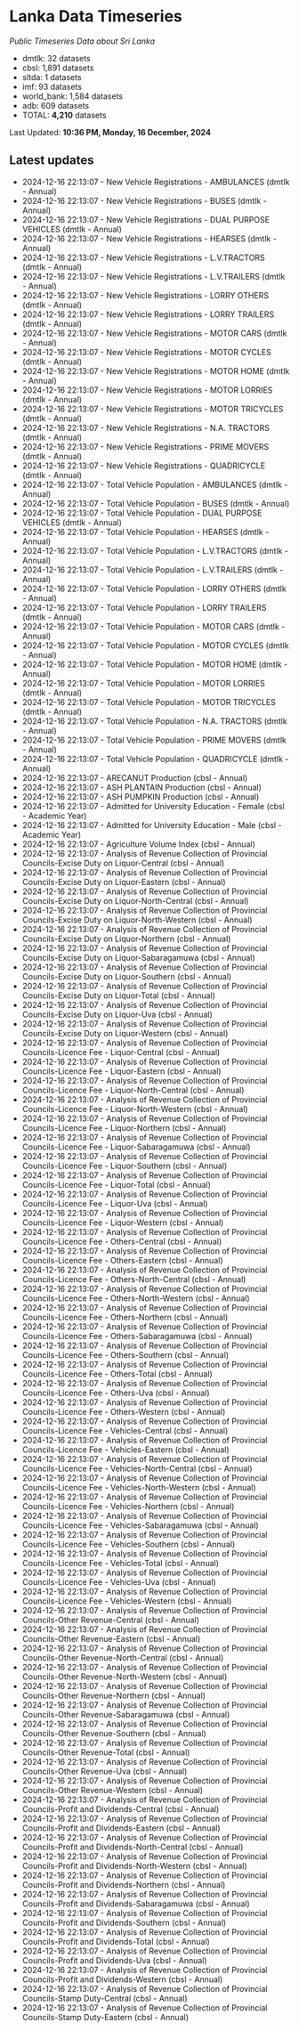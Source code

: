 # Lanka Data Timeseries
*Public Timeseries Data about Sri Lanka*

* dmtlk: 32 datasets
* cbsl: 1,891 datasets
* sltda: 1 datasets
* imf: 93 datasets
* world_bank: 1,584 datasets
* adb: 609 datasets
* TOTAL: **4,210** datasets

Last Updated: **10:36 PM, Monday, 16 December, 2024**

## Latest updates

* 2024-12-16 22:13:07 - New Vehicle Registrations - AMBULANCES (dmtlk - Annual)
* 2024-12-16 22:13:07 - New Vehicle Registrations - BUSES (dmtlk - Annual)
* 2024-12-16 22:13:07 - New Vehicle Registrations - DUAL PURPOSE VEHICLES (dmtlk - Annual)
* 2024-12-16 22:13:07 - New Vehicle Registrations - HEARSES (dmtlk - Annual)
* 2024-12-16 22:13:07 - New Vehicle Registrations - L.V.TRACTORS (dmtlk - Annual)
* 2024-12-16 22:13:07 - New Vehicle Registrations - L.V.TRAILERS (dmtlk - Annual)
* 2024-12-16 22:13:07 - New Vehicle Registrations - LORRY OTHERS (dmtlk - Annual)
* 2024-12-16 22:13:07 - New Vehicle Registrations - LORRY TRAILERS (dmtlk - Annual)
* 2024-12-16 22:13:07 - New Vehicle Registrations - MOTOR CARS (dmtlk - Annual)
* 2024-12-16 22:13:07 - New Vehicle Registrations - MOTOR CYCLES (dmtlk - Annual)
* 2024-12-16 22:13:07 - New Vehicle Registrations - MOTOR HOME (dmtlk - Annual)
* 2024-12-16 22:13:07 - New Vehicle Registrations - MOTOR LORRIES (dmtlk - Annual)
* 2024-12-16 22:13:07 - New Vehicle Registrations - MOTOR TRICYCLES (dmtlk - Annual)
* 2024-12-16 22:13:07 - New Vehicle Registrations - N.A. TRACTORS (dmtlk - Annual)
* 2024-12-16 22:13:07 - New Vehicle Registrations - PRIME MOVERS (dmtlk - Annual)
* 2024-12-16 22:13:07 - New Vehicle Registrations - QUADRICYCLE (dmtlk - Annual)
* 2024-12-16 22:13:07 - Total Vehicle Population - AMBULANCES (dmtlk - Annual)
* 2024-12-16 22:13:07 - Total Vehicle Population - BUSES (dmtlk - Annual)
* 2024-12-16 22:13:07 - Total Vehicle Population - DUAL PURPOSE VEHICLES (dmtlk - Annual)
* 2024-12-16 22:13:07 - Total Vehicle Population - HEARSES (dmtlk - Annual)
* 2024-12-16 22:13:07 - Total Vehicle Population - L.V.TRACTORS (dmtlk - Annual)
* 2024-12-16 22:13:07 - Total Vehicle Population - L.V.TRAILERS (dmtlk - Annual)
* 2024-12-16 22:13:07 - Total Vehicle Population - LORRY OTHERS (dmtlk - Annual)
* 2024-12-16 22:13:07 - Total Vehicle Population - LORRY TRAILERS (dmtlk - Annual)
* 2024-12-16 22:13:07 - Total Vehicle Population - MOTOR CARS (dmtlk - Annual)
* 2024-12-16 22:13:07 - Total Vehicle Population - MOTOR CYCLES (dmtlk - Annual)
* 2024-12-16 22:13:07 - Total Vehicle Population - MOTOR HOME (dmtlk - Annual)
* 2024-12-16 22:13:07 - Total Vehicle Population - MOTOR LORRIES (dmtlk - Annual)
* 2024-12-16 22:13:07 - Total Vehicle Population - MOTOR TRICYCLES (dmtlk - Annual)
* 2024-12-16 22:13:07 - Total Vehicle Population - N.A. TRACTORS (dmtlk - Annual)
* 2024-12-16 22:13:07 - Total Vehicle Population - PRIME MOVERS (dmtlk - Annual)
* 2024-12-16 22:13:07 - Total Vehicle Population - QUADRICYCLE (dmtlk - Annual)
* 2024-12-16 22:13:07 - ARECANUT Production (cbsl - Annual)
* 2024-12-16 22:13:07 - ASH PLANTAIN Production (cbsl - Annual)
* 2024-12-16 22:13:07 - ASH PUMPKIN Production (cbsl - Annual)
* 2024-12-16 22:13:07 - Admitted for University Education - Female (cbsl - Academic Year)
* 2024-12-16 22:13:07 - Admitted for University Education - Male (cbsl - Academic Year)
* 2024-12-16 22:13:07 - Agriculture Volume Index (cbsl - Annual)
* 2024-12-16 22:13:07 - Analysis of Revenue Collection of Provincial Councils-Excise Duty on Liquor-Central (cbsl - Annual)
* 2024-12-16 22:13:07 - Analysis of Revenue Collection of Provincial Councils-Excise Duty on Liquor-Eastern (cbsl - Annual)
* 2024-12-16 22:13:07 - Analysis of Revenue Collection of Provincial Councils-Excise Duty on Liquor-North-Central (cbsl - Annual)
* 2024-12-16 22:13:07 - Analysis of Revenue Collection of Provincial Councils-Excise Duty on Liquor-North-Western (cbsl - Annual)
* 2024-12-16 22:13:07 - Analysis of Revenue Collection of Provincial Councils-Excise Duty on Liquor-Northern (cbsl - Annual)
* 2024-12-16 22:13:07 - Analysis of Revenue Collection of Provincial Councils-Excise Duty on Liquor-Sabaragamuwa (cbsl - Annual)
* 2024-12-16 22:13:07 - Analysis of Revenue Collection of Provincial Councils-Excise Duty on Liquor-Southern (cbsl - Annual)
* 2024-12-16 22:13:07 - Analysis of Revenue Collection of Provincial Councils-Excise Duty on Liquor-Total (cbsl - Annual)
* 2024-12-16 22:13:07 - Analysis of Revenue Collection of Provincial Councils-Excise Duty on Liquor-Uva (cbsl - Annual)
* 2024-12-16 22:13:07 - Analysis of Revenue Collection of Provincial Councils-Excise Duty on Liquor-Western (cbsl - Annual)
* 2024-12-16 22:13:07 - Analysis of Revenue Collection of Provincial Councils-Licence Fee - Liquor-Central (cbsl - Annual)
* 2024-12-16 22:13:07 - Analysis of Revenue Collection of Provincial Councils-Licence Fee - Liquor-Eastern (cbsl - Annual)
* 2024-12-16 22:13:07 - Analysis of Revenue Collection of Provincial Councils-Licence Fee - Liquor-North-Central (cbsl - Annual)
* 2024-12-16 22:13:07 - Analysis of Revenue Collection of Provincial Councils-Licence Fee - Liquor-North-Western (cbsl - Annual)
* 2024-12-16 22:13:07 - Analysis of Revenue Collection of Provincial Councils-Licence Fee - Liquor-Northern (cbsl - Annual)
* 2024-12-16 22:13:07 - Analysis of Revenue Collection of Provincial Councils-Licence Fee - Liquor-Sabaragamuwa (cbsl - Annual)
* 2024-12-16 22:13:07 - Analysis of Revenue Collection of Provincial Councils-Licence Fee - Liquor-Southern (cbsl - Annual)
* 2024-12-16 22:13:07 - Analysis of Revenue Collection of Provincial Councils-Licence Fee - Liquor-Total (cbsl - Annual)
* 2024-12-16 22:13:07 - Analysis of Revenue Collection of Provincial Councils-Licence Fee - Liquor-Uva (cbsl - Annual)
* 2024-12-16 22:13:07 - Analysis of Revenue Collection of Provincial Councils-Licence Fee - Liquor-Western (cbsl - Annual)
* 2024-12-16 22:13:07 - Analysis of Revenue Collection of Provincial Councils-Licence Fee - Others-Central (cbsl - Annual)
* 2024-12-16 22:13:07 - Analysis of Revenue Collection of Provincial Councils-Licence Fee - Others-Eastern (cbsl - Annual)
* 2024-12-16 22:13:07 - Analysis of Revenue Collection of Provincial Councils-Licence Fee - Others-North-Central (cbsl - Annual)
* 2024-12-16 22:13:07 - Analysis of Revenue Collection of Provincial Councils-Licence Fee - Others-North-Western (cbsl - Annual)
* 2024-12-16 22:13:07 - Analysis of Revenue Collection of Provincial Councils-Licence Fee - Others-Northern (cbsl - Annual)
* 2024-12-16 22:13:07 - Analysis of Revenue Collection of Provincial Councils-Licence Fee - Others-Sabaragamuwa (cbsl - Annual)
* 2024-12-16 22:13:07 - Analysis of Revenue Collection of Provincial Councils-Licence Fee - Others-Southern (cbsl - Annual)
* 2024-12-16 22:13:07 - Analysis of Revenue Collection of Provincial Councils-Licence Fee - Others-Total (cbsl - Annual)
* 2024-12-16 22:13:07 - Analysis of Revenue Collection of Provincial Councils-Licence Fee - Others-Uva (cbsl - Annual)
* 2024-12-16 22:13:07 - Analysis of Revenue Collection of Provincial Councils-Licence Fee - Others-Western (cbsl - Annual)
* 2024-12-16 22:13:07 - Analysis of Revenue Collection of Provincial Councils-Licence Fee - Vehicles-Central (cbsl - Annual)
* 2024-12-16 22:13:07 - Analysis of Revenue Collection of Provincial Councils-Licence Fee - Vehicles-Eastern (cbsl - Annual)
* 2024-12-16 22:13:07 - Analysis of Revenue Collection of Provincial Councils-Licence Fee - Vehicles-North-Central (cbsl - Annual)
* 2024-12-16 22:13:07 - Analysis of Revenue Collection of Provincial Councils-Licence Fee - Vehicles-North-Western (cbsl - Annual)
* 2024-12-16 22:13:07 - Analysis of Revenue Collection of Provincial Councils-Licence Fee - Vehicles-Northern (cbsl - Annual)
* 2024-12-16 22:13:07 - Analysis of Revenue Collection of Provincial Councils-Licence Fee - Vehicles-Sabaragamuwa (cbsl - Annual)
* 2024-12-16 22:13:07 - Analysis of Revenue Collection of Provincial Councils-Licence Fee - Vehicles-Southern (cbsl - Annual)
* 2024-12-16 22:13:07 - Analysis of Revenue Collection of Provincial Councils-Licence Fee - Vehicles-Total (cbsl - Annual)
* 2024-12-16 22:13:07 - Analysis of Revenue Collection of Provincial Councils-Licence Fee - Vehicles-Uva (cbsl - Annual)
* 2024-12-16 22:13:07 - Analysis of Revenue Collection of Provincial Councils-Licence Fee - Vehicles-Western (cbsl - Annual)
* 2024-12-16 22:13:07 - Analysis of Revenue Collection of Provincial Councils-Other Revenue-Central (cbsl - Annual)
* 2024-12-16 22:13:07 - Analysis of Revenue Collection of Provincial Councils-Other Revenue-Eastern (cbsl - Annual)
* 2024-12-16 22:13:07 - Analysis of Revenue Collection of Provincial Councils-Other Revenue-North-Central (cbsl - Annual)
* 2024-12-16 22:13:07 - Analysis of Revenue Collection of Provincial Councils-Other Revenue-North-Western (cbsl - Annual)
* 2024-12-16 22:13:07 - Analysis of Revenue Collection of Provincial Councils-Other Revenue-Northern (cbsl - Annual)
* 2024-12-16 22:13:07 - Analysis of Revenue Collection of Provincial Councils-Other Revenue-Sabaragamuwa (cbsl - Annual)
* 2024-12-16 22:13:07 - Analysis of Revenue Collection of Provincial Councils-Other Revenue-Southern (cbsl - Annual)
* 2024-12-16 22:13:07 - Analysis of Revenue Collection of Provincial Councils-Other Revenue-Total (cbsl - Annual)
* 2024-12-16 22:13:07 - Analysis of Revenue Collection of Provincial Councils-Other Revenue-Uva (cbsl - Annual)
* 2024-12-16 22:13:07 - Analysis of Revenue Collection of Provincial Councils-Other Revenue-Western (cbsl - Annual)
* 2024-12-16 22:13:07 - Analysis of Revenue Collection of Provincial Councils-Profit and Dividends-Central (cbsl - Annual)
* 2024-12-16 22:13:07 - Analysis of Revenue Collection of Provincial Councils-Profit and Dividends-Eastern (cbsl - Annual)
* 2024-12-16 22:13:07 - Analysis of Revenue Collection of Provincial Councils-Profit and Dividends-North-Central (cbsl - Annual)
* 2024-12-16 22:13:07 - Analysis of Revenue Collection of Provincial Councils-Profit and Dividends-North-Western (cbsl - Annual)
* 2024-12-16 22:13:07 - Analysis of Revenue Collection of Provincial Councils-Profit and Dividends-Northern (cbsl - Annual)
* 2024-12-16 22:13:07 - Analysis of Revenue Collection of Provincial Councils-Profit and Dividends-Sabaragamuwa (cbsl - Annual)
* 2024-12-16 22:13:07 - Analysis of Revenue Collection of Provincial Councils-Profit and Dividends-Southern (cbsl - Annual)
* 2024-12-16 22:13:07 - Analysis of Revenue Collection of Provincial Councils-Profit and Dividends-Total (cbsl - Annual)
* 2024-12-16 22:13:07 - Analysis of Revenue Collection of Provincial Councils-Profit and Dividends-Uva (cbsl - Annual)
* 2024-12-16 22:13:07 - Analysis of Revenue Collection of Provincial Councils-Profit and Dividends-Western (cbsl - Annual)
* 2024-12-16 22:13:07 - Analysis of Revenue Collection of Provincial Councils-Stamp Duty-Central (cbsl - Annual)
* 2024-12-16 22:13:07 - Analysis of Revenue Collection of Provincial Councils-Stamp Duty-Eastern (cbsl - Annual)